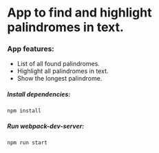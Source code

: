 # App to find and highlight palindromes in text.

### App features:
* List of all found palindromes.
* Highlight all palindromes in text.
* Show the longest palindrome.

##### Install dependencies:
```
npm install
```

##### Run webpack-dev-server:
```
npm run start
```
